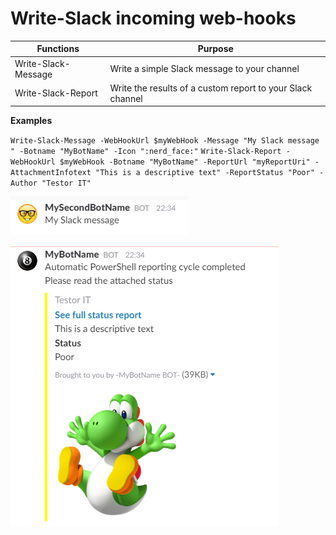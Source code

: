 # Write-Slack incoming web-hooks

Functions | Purpose
----------|--------
Write-Slack-Message | Write a simple Slack message to your channel
Write-Slack-Report | Write the results of a custom report to your Slack channel

**Examples**

`Write-Slack-Message -WebHookUrl $myWebHook -Message "My Slack message " -Botname "MyBotName" -Icon ":nerd_face:"`
`Write-Slack-Report -WebHookUrl $myWebHook -Botname "MyBotName" -ReportUrl "myReportUri" -AttachmentInfotext "This is a descriptive text" -ReportStatus "Poor" -Author "Testor IT"`

![Capture1](/images/SlackBot2.PNG)

![Capture2](/images/SlackBot1.png)
